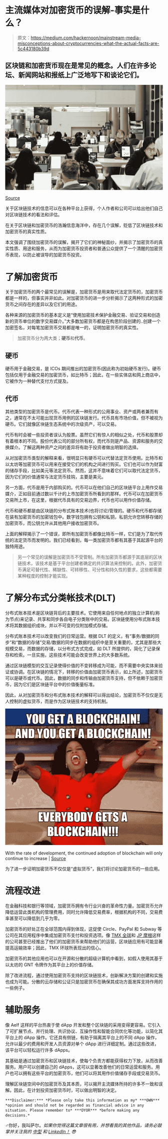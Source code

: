 # 主流媒体对加密货币的误解-事实是什么？

> 原文：<https://medium.com/hackernoon/mainstream-media-misconceptions-about-cryptocurrencies-what-the-actual-facts-are-5c443180b39d>

## 区块链和加密货币现在是常见的概念。人们在许多论坛、新闻网站和报纸上广泛地写下和谈论它们。

![](img/b76d08dc1e7f792210de37937c3497a3.png)

[Source](https://unsplash.com?utm_source=medium&utm_medium=referral)

关于区块链技术的信息可以在各种平台上获得，个人作者和公司可以给出他们自己对区块链技术的看法和评估。

在关于区块链和加密货币的浩瀚信息海洋中，存在几个误解，贬低了区块链技术和加密货币的真实性质。

本文强调了围绕加密货币的误解，揭开了它们的神秘面纱，并揭示了加密货币的真实性质、用途和服务，从而为加密货币投资者和普通公众提供了一个清醒的加密货币表现，以防止被误导的加密货币投资。

# 了解加密货币

关于加密货币的两个最常见的误解是，加密货币是用来取代法定货币的，加密货币都是一样的，但事实并非如此。对加密货币的进一步分析揭示了这两种形式的加密货币之间存在的差异以及它们的用途。

各种来源的加密货币的基本定义是“使用加密技术保护金融交易、验证交易和创造新的货币单位的数字交易媒介。”大多数加密货币都是在构思阶段创建的..创建一个加密签名，对每笔加密货币交易都是唯一的，证明加密货币的真实性。

> 加密货币分为两大类；**硬币**和**代币**。

## 硬币

硬币用于金融交易，是 ICOs 期间推出的加密货币(因此称为初始硬币发行)。硬币包括仅用于金融交易的加密货币，如比特币；因此，在一些实体店和网上商店中，它被作为一种替代支付方式提及。

## 代币

其他类型的加密货币是代币。代币代表一种形式的公用事业、资产或两者兼而有之，通常在不太可能出现货币用例的区块链发行。代币具有市场价值，但不被视为硬币。它们就像区块链生态系统中的次级资产，可以交易。

代币有时会被一些投资者误认为股票。虽然它们有惊人的相似之处，代币和股票却有着根本的不同。股份代表公司的部分所有权，而代币则是产品、资源和服务的交换媒介。了解这两种资产之间的差异将有助于投资者做出明智的选择。

从对加密货币类型的解释来看，很明显只有硬币可以代替法定货币使用。比特币和以太坊等加密货币可以用来在接受它们的机构之间进行购买。它们也可以作为财富的储存手段，比如美元等法定货币。然而，这并不意味着它们可以取代法定货币，因为它们的价值通常与法定货币挂钩，主要是美元。

另一方面，代币是用于内部购买的。代币可以在他们自己的区块链平台上用作交易媒介，正如目前通过数以千计的上市加密货币所看到的那样。代币可以在加密货币交易所上市，在这里，根据代币具有的交易边界，代币也可以用作价值存储。

代币和硬币都是由区块链的分布式账本技术(也将讨论)管理的。硬币和代币都存储在装有加密货币的加密钱包中。数字钱包拥有公钥和私钥，私钥允许您转移存储的加密货币，而公钥允许从其他用户接收加密货币。

上面的解释揭示了一个错误，即所有加密货币都像比特币一样，它们是为了取代传统的法定货币而发明的。我们已经看到，每一类加密货币都有其基于其起源平台的独特用途。

> 另一个常见的误解是加密货币不受管制。所有加密货币都源于其底层的区块链技术，该技术是基于平台创建者确定的共识算法来控制的。此外，加密货币满足可替代性、稀缺性、可转移性、可分性和持久性的要求，这些都需要某种程度的控制才能实现。

# 了解分布式分类帐技术(DLT)

分布式账本技术是区块链背后的主要技术。它使用来自任何地点的独立计算机(称为节点)来记录、共享和同步各自电子分类账中的交易。区块链使用分布式账本技术将其数据组织成块，并以不可变的仅附加模式存储。

分布式账本技术可以改变我们的日常运营。根据 DLT 的定义，有“事务/数据的同步”和“数据的存储”交易/数据的同步在数据的组织中是至关重要的，尤其是那些大规模交易，而数据的存储，以分布式方式完成，如 DLT 所提供的，简化了记录保存和检索。一旦实施，这些技术可能会改变世界上的大多数系统。

通过区块链模型的交互记录使得价值的不变转移成为可能，而不需要中央实体来验证或协调。在区块链的情况下，转移的价值由加密货币表示，如上所述，加密货币可以是硬币或代币。因此，数据的同步和传输由加密货币支持，但不依赖于加密货币，因为它们是区块链平台中的价值衡量标准。

因此，从对加密货币和分布式账本技术的解释可以得出结论，加密货币不仅仅是无人控制的虚拟货币，而是作为区块链技术的支持机制。

![](img/b7e85f5ae877cebdb74f138eb79c8467.png)

With the rate of development, the continued adoption of blockchain will only continue to increase | [Source](http://ezemaitis.com/10-crypto-predictions-2018-don-tapscott/blockchain-meme/)

为了进一步证明加密货币不仅仅是“虚拟货币”，我们将讨论加密货币的一些应用。

# 流程改进

在金融科技和银行等领域，加密货币拥有令行业兴奋的革命性力量。加密货币允许降低运营此类机构的管理费用，同时允许降低交易费率，根据机构的不同，交易费率甚至可以降低到几乎为零。

加密货币的好处正在全球范围内得到体现，这促使 Circle、PayPal 和 Subway 等公司在其应用程序中集成加密货币支付和投资选项。像 [TMX 全球](https://businesstoday.co.ke/global-logistics-cryptocurrency-firm-opens-branch-kenya/)和 [JP 摩根](https://www.jpmorgan.com/global/news/digital-coin-payments)这样的公司甚至已经推出了他们的加密货币来帮助他们的运营。区块链应用有可能显著提高运输效率；因此，TMX 环球所表现出的信心。

加密货币的其他应用也可以在开源和分散的超级计算机中看到，如假人使用其基于以太坊的 GNT 令牌作为其平台上的价值存储。

除了改进流程，通过使用加密货币支持的区块链技术，创新解决方案的创建和实施也成为可能。分散的云存储和公证只是加密货币在确保其成功方面发挥支持作用的一些例子。

# 辅助服务

像 Aelf 这样的平台热衷于使 dApp 开发和整个区块链的采用变得更容易。它引入了可扩展节点、并行处理、共识协议、互操作性和智能合同优化等功能，以简化其平台上的 dApp 操作。它还具有侧链，有助于隔离其平台上的不同 dApp 操作，允许以最少的费用和开发人员资源对单个 dApp 进行详细定制。通过这些改进，该平台可以轻松运行许多 dApps。

其基础是通过加密货币和区块链技术，使每个负责方都能获得权力下放，从而改善服务。用户可以创建自己的 dApps，这可以显著改善他们的日常运营和服务。用户也可以拥有这些平台的加密货币，他们可以将其用作价值储存手段或交易货币。

理解区块链空间中的加密货币及其本质，可以揭开主流媒体所持的许多不一致和误解。因此，在计划投资加密货币时，可以做出明智的决定。

```
***Disclaimer:*** *Please only take this information as my* ***OWN*** *opinion and should not be regarded as financial advice in any situation. Please remember to* ***DYOR*** *before making any decisions.*
```

♂️你好，我叫萨尔。*如果你觉得这篇文章很有用，并想看我的其他作品，请务必鼓掌并关注我的* [*中型*](/@salmanmiah) *和* [*LinkedIn！*](https://linkedin.com/in/salman-miah-57aa90a0/) *😎*